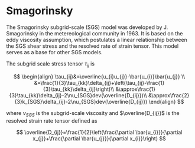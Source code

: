 # Smagorinsky

The Smagorinsky subgrid-scale (SGS) model was developed by J. Smagorinsky in the
metereological community in 1963. It is based on the eddy viscosity assumption,
which postulates a linear relationship between the SGS shear stress and the resolved
rate of strain tensor. This model serves as a base for other SGS models.

The subgrid scale stress tensor $\tau_{ij}$ is

$$
\begin{align}
\tau_{ij}&=\overline{u_{i}u_{j}}-\bar{u_{i}}\bar{u_{j}} \\
&=\frac{1}{3}\tau_{kk}\delta_{ij}+\left(\tau_{ij}-\frac{1}{3}\tau_{kk}\delta_{ij}\right)\\
&\approx\frac{1}{3}\tau_{kk}\delta_{ij}-2\nu_{SGS}dev(\overline{D_{ij}})\\
&\approx\frac{2}{3}k_{SGS}\delta_{ij}-2\nu_{SGS}dev(\overline{D_{ij}})
\end{align}
$$

where $\nu_{SGS}$ is the subgrid-scale viscosity and $\overline{D_{ij}}$ is the resolved strain rate tensor 
defined as

$$
\overline{D_{ij}}=\frac{1}{2}\left(\frac{\partial \bar{u_{i}}}{\partial x_{j}}+\frac{\partial \bar{u_{j}}}{\partial x_{i}}\right)
$$

